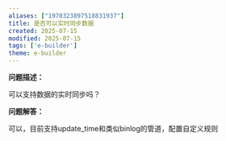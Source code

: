 ```yaml
---
aliases: ["1970323897518831937"]
title: 是否可以实时同步数据
created: 2025-07-15
modified: 2025-07-15
tags: ['e-builder']
theme: e-builder
---
```


**问题描述：**

可以支持数据的实时同步吗？

**问题解答：**

可以，目前支持update\_time和类似binlog的管道，配置自定义规则